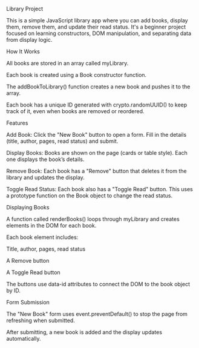 Library Project

This is a simple JavaScript library app where you can add books, display them, remove them, and update their read status. It's a beginner project focused on learning constructors, DOM manipulation, and separating data from display logic.

 How It Works

All books are stored in an array called myLibrary.

Each book is created using a Book constructor function.

The addBookToLibrary() function creates a new book and pushes it to the array.

Each book has a unique ID generated with crypto.randomUUID() to keep track of it, even when books are removed or reordered.

 Features

Add Book: Click the "New Book" button to open a form. Fill in the details (title, author, pages, read status) and submit.

Display Books: Books are shown on the page (cards or table style). Each one displays the book’s details.

Remove Book: Each book has a "Remove" button that deletes it from the library and updates the display.

Toggle Read Status: Each book also has a "Toggle Read" button. This uses a prototype function on the Book object to change the read status.

Displaying Books

A function called renderBooks() loops through myLibrary and creates elements in the DOM for each book.

Each book element includes:

Title, author, pages, read status

A Remove button

A Toggle Read button

The buttons use data-id attributes to connect the DOM to the book object by ID.

 Form Submission

The "New Book" form uses event.preventDefault() to stop the page from refreshing when submitted.

After submitting, a new book is added and the display updates automatically.